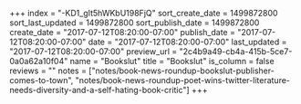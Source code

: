 +++
index = "-KD1_gIt5hWKbU198FjQ"
sort_create_date = 1499872800
sort_last_updated = 1499872800
sort_publish_date = 1499872800
create_date = "2017-07-12T08:20:00-07:00"
publish_date = "2017-07-12T08:20:00-07:00"
date = "2017-07-12T08:20:00-07:00"
last_updated = "2017-07-12T08:20:00-07:00"
preview_url = "2c4b9a49-cb4a-415b-5ce7-0a0a62a10f04"
name = "Bookslut"
title = "Bookslut"
is_column = false
reviews = ""
notes = ["notes/book-news-roundup-bookslut-publisher-comes-to-town", "notes/book-news-roundup-poet-wins-twitter-literature-needs-diversity-and-a-self-hating-book-critic"]
+++

